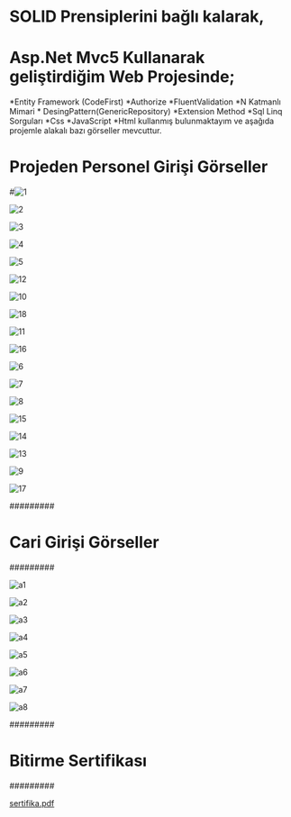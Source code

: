
# SOLID Prensiplerini bağlı kalarak,
# Asp.Net  Mvc5 Kullanarak geliştirdiğim Web Projesinde;

*Entity Framework (CodeFirst) *Authorize *FluentValidation *N Katmanlı Mimari * DesingPattern(GenericRepository) *Extension Method *Sql Linq Sorguları *Css *JavaScript *Html kullanmış bulunmaktayım ve aşağıda projemle alakalı bazı görseller mevcuttur.

# Projeden Personel Girişi Görseller

#![1](https://user-images.githubusercontent.com/77547699/132734316-f788e7fa-c0e9-46a4-bc20-b1b8463cb8bc.png)

![2](https://user-images.githubusercontent.com/77547699/132734330-2d36ce3f-66d7-498f-abf3-9fad1a3cc407.png)

![3](https://user-images.githubusercontent.com/77547699/132734335-43dc9bcc-0e02-495c-acdd-0c41729fa634.png)

![4](https://user-images.githubusercontent.com/77547699/132734337-e01402b6-21bc-4383-8e97-cf443caa55bb.png)

![5](https://user-images.githubusercontent.com/77547699/132734347-231ea99d-0395-44bb-bda7-efcc7db4701b.png)

![12](https://user-images.githubusercontent.com/77547699/132734353-db20d35f-d203-4757-92d6-85f2cdb6713e.png)

![10](https://user-images.githubusercontent.com/77547699/132734356-e2bf154d-10ec-4151-95c8-b93b70b9d03e.png)

![18](https://user-images.githubusercontent.com/77547699/132734374-9f988964-b920-42f2-bab4-4cc0e445071d.png)

![11](https://user-images.githubusercontent.com/77547699/132734376-ce070a0b-5ce3-4e78-96c4-fba44cb6bfb9.png)

![16](https://user-images.githubusercontent.com/77547699/132734381-46ddfbf4-f010-4af8-b5cb-4794015803ed.png)

![6](https://user-images.githubusercontent.com/77547699/132734426-735feba6-9c9d-44ac-b409-b81b4455723f.png)

![7](https://user-images.githubusercontent.com/77547699/132734435-c42abfe1-735a-4a00-b3bd-72a0dad634ec.png)

![8](https://user-images.githubusercontent.com/77547699/132734442-3191896a-c2f8-4381-a3ca-5fdee83d66c7.png)

![15](https://user-images.githubusercontent.com/77547699/132734448-afe17d2d-a500-4217-91a1-8a6c37e70ee8.png)

![14](https://user-images.githubusercontent.com/77547699/132734460-7124fbfe-e410-4adf-a513-589b587b071f.png)

![13](https://user-images.githubusercontent.com/77547699/132734463-d1fe52aa-b0cd-4a85-9df9-037b6f077990.png)

![9](https://user-images.githubusercontent.com/77547699/132734502-0da2791b-698d-4658-8fc5-378123b4403f.png)

![17](https://user-images.githubusercontent.com/77547699/132734481-4513046d-887c-4fa9-af9f-e16116f53530.png)

#########

# Cari Girişi Görseller 

#########

![a1](https://user-images.githubusercontent.com/77547699/132735195-ca1bb1f8-a1f2-4ee3-9db2-9ff94499a6a3.png)

![a2](https://user-images.githubusercontent.com/77547699/132735210-a4dfccd6-a1b4-43d3-a610-6575038fed40.png)

![a3](https://user-images.githubusercontent.com/77547699/132735213-78189d32-9e8c-4ea5-99a5-acfaccaa764e.png)

![a4](https://user-images.githubusercontent.com/77547699/132735217-910a79d4-2bac-45fc-800a-767bcf54d0d6.png)

![a5](https://user-images.githubusercontent.com/77547699/132735227-8764fb9c-ed3c-438c-be34-e991811e29aa.png)

![a6](https://user-images.githubusercontent.com/77547699/132735231-53873527-02e0-424c-9eff-f29f4b97aac4.png)

![a7](https://user-images.githubusercontent.com/77547699/132735233-63e8a743-5bff-4e4e-a57e-daeaea60c8a5.png)

![a8](https://user-images.githubusercontent.com/77547699/132735225-bf9468fc-c16d-488c-ab75-e857d75b741b.png)

#########

# Bitirme Sertifikası 

#########

[sertifika.pdf](https://github.com/minetpcuglu/Mvc5.Online.Ticari.Otomasyon.Projesi/files/7138665/sertifika.pdf)
